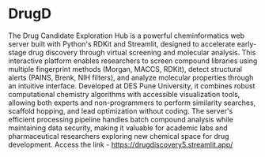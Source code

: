# DrugD
The Drug Candidate Exploration Hub is a powerful cheminformatics web server built with Python's RDKit and Streamlit, designed to accelerate early-stage drug discovery through virtual screening and molecular analysis. This interactive platform enables researchers to screen compound libraries using multiple fingerprint methods (Morgan, MACCS, RDKit), detect structural alerts (PAINS, Brenk, NIH filters), and analyze molecular properties through an intuitive interface. Developed at DES Pune University, it combines robust computational chemistry algorithms with accessible visualization tools, allowing both experts and non-programmers to perform similarity searches, scaffold hopping, and lead optimization without coding. The server's efficient processing pipeline handles batch compound analysis while maintaining data security, making it valuable for academic labs and pharmaceutical researchers exploring new chemical space for drug development.
Access the link - https://drugdiscovery5.streamlit.app/
